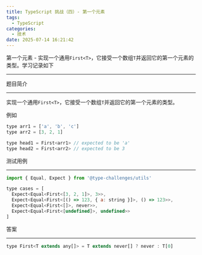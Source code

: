 ```yaml
---
title: TypeScript 挑战（四）- 第一个元素
tags:
  - TypeScript
categories:
  - 技术
date: 2025-07-14 16:21:42
---
```


第一个元素 - 实现一个通用`First<T>`，它接受一个数组`T`并返回它的第一个元素的类型。学习记录如下

---

题目简介

---

实现一个通用`First<T>`，它接受一个数组`T`并返回它的第一个元素的类型。

例如

```javascript
type arr1 = ['a', 'b', 'c']
type arr2 = [3, 2, 1]

type head1 = First<arr1> // expected to be 'a'
type head2 = First<arr2> // expected to be 3
```

测试用例

---

```javascript
import { Equal, Expect } from '@type-challenges/utils'

type cases = [
  Expect<Equal<First<[3, 2, 1]>, 3>>,
  Expect<Equal<First<[() => 123, { a: string }]>, () => 123>>,
  Expect<Equal<First<[]>, never>>,
  Expect<Equal<First<[undefined]>, undefined>>
]
```

答案

---

```javascript
type First<T extends any[]> = T extends never[] ? never : T[0]
```
